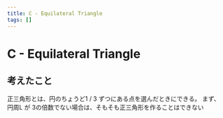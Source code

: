 ```yaml
---
title: C - Equilateral Triangle
tags: []
---
```


#  C - Equilateral Triangle 

## 考えたこと

正三角形とは、円のちょうど1 / 3 ずつにある点を選んだときにできる。
まず、円周L が 3の倍数でない場合は、そもそも正三角形を作ることはできない

